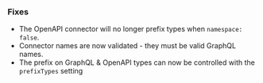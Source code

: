 ### Fixes

- The OpenAPI connector will no longer prefix types when `namespace: false`.
- Connector names are now validated - they must be valid GraphQL names.
- The prefix on GraphQL & OpenAPI types can now be controlled with the
  `prefixTypes` setting
